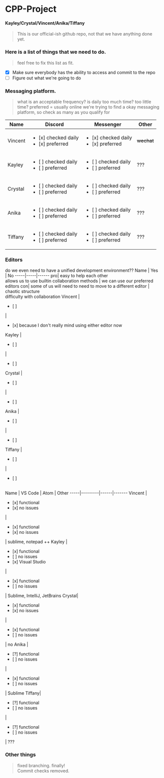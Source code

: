 # CPP-Project  
#### Kayley/Crystal/Vincent/Anika/Tiffany

> This is our official-ish github repo, not that we have anything done yet.
### Here is a list of things that we need to do.
> feel free to fix this list as fit.
- [x] Make sure everybody has the ability to access and commit to the repo
- [ ] Figure out what we're going to do
### Messaging platform.
>what is an acceptable frequency? is daily too much time? too little time?
>preferred = usually online
>we're trying to find a okay messaging platform, so check as many as you qualify for

Name | Discord | Messenger | Other
-----|---------|-----------|-------
Vincent | <ul><li>[x] checked daily</li><li>[x] preferred</li></ul> | <ul><li>[x] checked daily</li><li>[x] preferred</li></ul> | ~~wechat~~
 Kayley | <ul><li>[ ] checked daily</li><li>[ ] preferred</li></ul> | <ul><li>[ ] checked daily</li><li>[ ] preferred</li></ul> | ???
Crystal | <ul><li>[ ] checked daily</li><li>[ ] preferred</li></ul> | <ul><li>[ ] checked daily</li><li>[ ] preferred</li></ul> | ???
 Anika  | <ul><li>[ ] checked daily</li><li>[ ] preferred</li></ul> | <ul><li>[ ] checked daily</li><li>[ ] preferred</li></ul> | ???
Tiffany | <ul><li>[ ] checked daily</li><li>[ ] preferred</li></ul> | <ul><li>[ ] checked daily</li><li>[ ] preferred</li></ul> | ???
### Editors
do we even need to have a unified development environment??
Name | Yes | No
-----|-----|------
pro| easy to help each other <br> allows us to use builtin collaboration methods | we can use our preferred editors
con| some of us will need to need to move to a different editor | chaotic structure <br> difficulty with collaboration
Vincent | <ul><li> [ ] </li></ul> | <ul><li> [x] because I don't really mind using either editor now </li></ul>
 Kayley | <ul><li> [ ] </li></ul> | <ul><li> [ ] </li></ul>
Crystal | <ul><li> [ ] </li></ul> | <ul><li> [ ] </li></ul>
 Anika  | <ul><li> [ ] </li></ul> | <ul><li> [ ] </li></ul>
Tiffany | <ul><li> [ ] </li></ul> | <ul><li> [ ] </li></ul>
<br>
Name | VS Code | Atom | Other
-----|---------|------|-------
Vincent | <ul><li>[x] functional</li><li>[x] no issues</li></ul> | <ul><li>[x] functional</li><li>[x] no issues</li></ul> | sublime, notepad ++
 Kayley | <ul><li>[x] functional</li><li>[ ] no issues</li><li>[x] Visual Studio</li></ul> | <ul><li>[x] functional</li><li>[ ] no issues</li></ul> | Sublime, IntelliJ, JetBrains
Crystal| <ul><li>[x] functional</li><li>[x] no issues</li></ul> | <ul><li>[x] functional</li><li>[ ] no issues</li></ul> | no
 Anika | <ul><li>[?] functional</li><li>[ ] no issues</li></ul> | <ul><li>[x] functional</li><li>[ ] no issues</li></ul> | Sublime
Tiffany| <ul><li>[?] functional</li><li>[ ] no issues</li></ul> | <ul><li>[?] functional</li><li>[ ] no issues</li></ul> | ???
### Other things
> fixed branching. finally!
<br> Commit checks removed.
